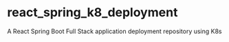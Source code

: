 # react_spring_k8_deployment
A React Spring Boot Full Stack application deployment repository using K8s
